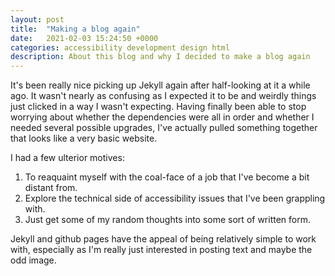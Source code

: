 ```yaml
---
layout: post
title:  "Making a blog again"
date:   2021-02-03 15:24:50 +0000
categories: accessibility development design html
description: About this blog and why I decided to make a blog again
---
```


It's been really nice picking up Jekyll again after half-looking at it a while ago.
It wasn't nearly as confusing as I expected it to be and weirdly things just clicked in a way I wasn't expecting. Having finally been able to stop worrying about whether the dependencies were all in order and whether I needed several possible upgrades, I've actually pulled something together that looks like a very basic website.

I had a few ulterior motives:
1. To reaquaint myself with the coal-face of a job that I've become a bit distant from.
2. Explore the technical side of accessibility issues that I've been grappling with.
3. Just get some of my random thoughts into some sort of written form.

Jekyll and github pages have the appeal of being relatively simple to work with, especially as I'm really just interested in posting text and maybe the odd image.
